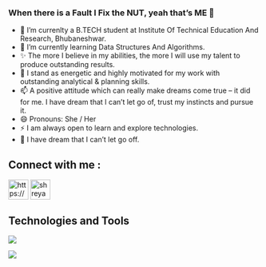 ### When there is a Fault I Fix the NUT, yeah that’s ME 👋

- 🔭 I’m currenlty a B.TECH student at Institute Of Technical Education And Research, Bhubaneshwar.
- 🌱 I’m currently learning Data Structures And Algorithms.
- ✨ The more I believe in my abilities, the more I will use my talent to produce outstanding results.
- 💬 I stand as energetic and highly motivated for my work with outstanding analytical & planning skills.
- 📫 A positive attitude which can really make dreams come true – it did for me. I have dream that I can’t let go of, trust my instincts and pursue it. 
- 😄 Pronouns: She / Her
- ⚡ I am always open to learn and explore technologies. 
- 🌠 I have dream that I can’t let go off.



## Connect with me :

<p align="left">
<a href=https://newrealitiesoflife.wordpress.com/home/ target="blank"><img align="center" src=https://cdn.jsdelivr.net/npm/simple-icons@3.0.1/icons/wordpress.svg alt="https://newrealitiesoflife.wordpress.com/home/" height="40" width="40" /></a>
<a href=https://www.linkedin.com/in/shreya-singh-a61a781a5 target="blank"><img align="center" src=https://cdn.jsdelivr.net/npm/simple-icons@3.0.1/icons/linkedin.svg alt="shreya" height="40" width="40" /></a>
</p>

## Technologies and Tools
![](https://img.shields.io/badge/<CODE>-<JAVA>-informational?style=flat&logo=<LOGO_NAME>&logoColor=white&color=2bbc8a)

<img src="https://github-readme-stats.vercel.app/api?username=Shreya479&&show_icons=true&title_color=ffffff&icon_color=bb2acf&text_color=daf7dc&bg_color=151515">


